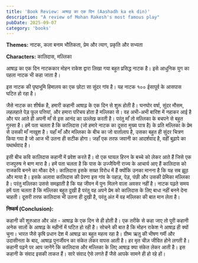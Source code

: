 ```yaml
---
title: 'Book Review: आषाढ़ का एक दिन (Aashadh ka ek din)'
description: "A review of Mohan Rakesh's most famous play"
pubDate: 2025-09-07
category: 'books'
---
```


<div class="intro">

**Themes:** <span>नाटक</span>, <span>कला बनाम भौतिकता</span>, <span>प्रेम और त्याग</span>, <span>प्रकृति और सभ्यता</span>

**Characters:** <span>कालिदास</span>, <span>मल्लिका</span>

</div>

आषाढ़ का एक दिन नाटककार मोहन राकेश द्वारा लिखा गया बहुत प्रसिद्ध नाटक है। इसे आधुनिक युग का पहला नाटक भी कहा जाता है।

इस नाटक की पृष्ठभूमि हिमालय का एक छोटा सा सुंदर गांव है। यह नाटक १०० ईसापूर्व के आसपास घटित हो रहा है।

जैसे नाटक का शीर्षक है, हमारी कहानी आषाढ़ के एक दिन से शुरू होती है। घनघोर वर्षा, सुंदर मौसम, लहलहाते पेड़ फूल पत्तियां, और हमारा परिचय होता है मल्लिका से। वह अभी-अभी बारिश में नहाकर आई है और घर आते ही अपनी माँ से इस आनंद का उल्लेख करती है। परंतु माँ तो मल्लिका के बचपने से बहुत गुस्सा है। हमें पता चलता है कि कालिदास (जो हमारे नाटक का दूसरा मुख्य पात्र है) के प्रति मल्लिका के प्रेम से उसकी माँ नाखुश है। यहाँ माँ और मल्लिका के बीच का जो वार्तालाप है, उसका बहुत ही सुंदर चित्रण किया गया है जो आज भी उतना ही सटीक होगा। जहाँ एक तरफ जवानी का आदर्शवाद है, वहीं बुढ़ापे का यथार्थवाद है।

इसी बीच कवि कालिदास कहानी में प्रवेश करते हैं। वो एक घायल हिरन के बच्चे को लेकर आते हैं जिसे एक राजपुरुष ने बाण मारा है। हमें पता चलता है कि पास के उज्जैयिनी राज्य के आचार्य आए हैं कालिदास को राजकवि बनने का मौका देने। कालिदास इसके सख्त विरोध में हैं क्योंकि उनका मानना है कि यह सब झूठ और माया है। इसके अलावा कालिदास की प्रेरणा इस गांव के पहाड़, पेड़, पंछी और उसकी प्रेमिका मल्लिका है। परंतु मल्लिका उससे समझाती है कि यह जीवन में पुनः मिलने वाला अवसर नहीं है। नाटक पढ़ते समय हमें पता चलता है कि मल्लिका बहुत दुखी है परंतु वह अपने प्रेम को कालिदास के लिए बाधा नहीं बनने देना चाहती। दूसरी तरफ कालिदास भी उतना ही दुखी है, परंतु अंत में वह मल्लिका की बात मान लेता है।

**निष्कर्ष (Conclusion):**

कहानी की शुरुआत और अंत - आषाढ़ के एक दिन से ही होती है। एक तरीके से कहा जाए तो पूरी कहानी अनेक सालों के आषाढ़ के महीनों में घटित हो रही है। सोचने की बात है कि मोहन राकेश ने आषाढ़ ही क्यों चुना। भारत जैसे कृषि प्रधान देश में आषाढ़ का बहुत महत्व रहा है। ग्रीष्म ऋतु की भीषण गर्मी और उदासीनता के बाद, आषाढ़ पुनर्जीवन का संकेत लेकर वापस आती है। हर मृत चीज़ जीवित होने लगती है। कहानी पढ़ने पर आप जानेंगे कि कालिदास और मल्लिका के लिए आषाढ़ क्या संकेत लेकर आती है।
इस कहानी के संवाद इसकी ताकत हैं। सारे संवाद ऐसे लगते हैं जैसे आपके सामने ही हो रहे हों।
